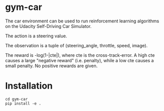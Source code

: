 # gym-car

The car environment can be used to run reinforcement learning algorithms on the Udacity Self-Driving Car Simulator.

The action is a steering value.

The observation is a tuple of (steering_angle, throttle, speed, image).

The reward is -log(1-|cte|), where cte is the cross-track-error. A high cte causes a large "negative reward" (i.e. penalty), while a low cte causes a small penalty. No positive rewards are given.

# Installation

```
cd gym-car
pip install -e .
```

